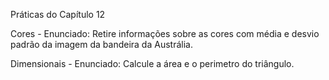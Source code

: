 Práticas do Capítulo 12

Cores - Enunciado: Retire informações sobre as cores com média e desvio padrão da imagem da bandeira da Austrália.

Dimensionais - Enunciado: Calcule a área e o perimetro do triângulo.
